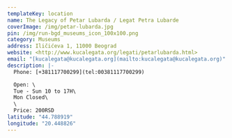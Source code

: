 ```yaml
---
templateKey: location
name: The Legacy of Petar Lubarda / Legat Petra Lubarde
coverImage: /img/petar-lubarda.jpg
pin: /img/run-bgd_museums_icon_100x100.png
category: Museums
address: Iličićeva 1, 11000 Beograd
website: <http://www.kucalegata.org/legati/petarlubarda.html>
email: "[kucalegata@kucalegata.org](mailto:kucalegata@kucalegata.org)"
description: |-
  Phone: [+381117700299](tel:00381117700299)

  Open: \
  Tue - Sun 10 to 17H\
  Mon Closed\
  \
  Price: 200RSD
latitude: "44.788919"
longitude: "20.448826"
---
```

